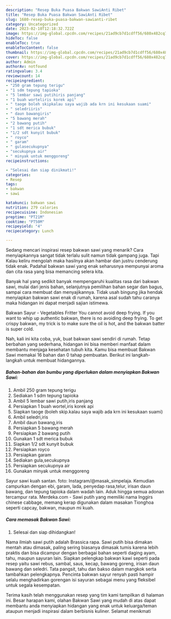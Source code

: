 ```yaml
---
description: "Resep Buka Puasa Bakwan SawiAnti Ribet"
title: "Resep Buka Puasa Bakwan SawiAnti Ribet"
slug: 1680-resep-buka-puasa-bakwan-sawianti-ribet
category: Uncategorized
date: 2023-02-10T12:18:32.722Z
image: https://img-global.cpcdn.com/recipes/21ad9cb7d1cdff56/680x482cq70/bakwan-sawi-foto-resep-utama.jpg
hideToc: false
enableToc: true
enableTocContent: false
thumbnail: https://img-global.cpcdn.com/recipes/21ad9cb7d1cdff56/680x482cq70/bakwan-sawi-foto-resep-utama.jpg
cover: https://img-global.cpcdn.com/recipes/21ad9cb7d1cdff56/680x482cq70/bakwan-sawi-foto-resep-utama.jpg
author: Admin
authorAv: notfound
ratingvalue: 3.4
reviewcount: 14
recipeingredient:
- "250 gram tepung terigu"
- "1 sdm tepung tapioka"
- "5 lembar sawi putihiris panjang"
- "1 buah worteliris korek api"
- " taoge boleh skipkalau saya wajib ada krn ini kesukaan suami"
- " seledriiris"
- " daun bawangiris"
- "5 bawang merah"
- "2 bawang putih"
- "1 sdt merica bubuk"
- "1/2 sdt kunyit bubuk"
- " royco"
- " garam"
- " gulasecukupnya"
- "secukupnya air"
- " minyak untuk menggoreng"
recipeinstructions:

- "Selesai dan siap dinikmati!"
categories:
- Resep
tags:
- bakwan
- sawi

katakunci: bakwan sawi 
nutrition: 279 calories
recipecuisine: Indonesian
preptime: "PT21M"
cooktime: "PT50M"
recipeyield: "4"
recipecategory: Lunch

---
```



Sedang mencari inspirasi resep bakwan sawi yang menarik? Cara menyiapkannya sangat tidak terlalu sulit namun tidak gampang juga. Tapi Kalau keliru mengolah maka hasilnya akan hambar dan justru cenderung tidak enak. Padahal bakwan sawi yang enak seharusnya mempunyai aroma dan cita rasa yang bisa memancing selera kita.


Banyak hal yang sedikit banyak mempengaruhi kualitas rasa dari bakwan sawi, mulai dari jenis bahan, selanjutnya pemilihan bahan segar dan bagus, sampai cara membuat dan menyajikannya. Tidak usah bingung jika hendak menyiapkan bakwan sawi enak di rumah, karena asal sudah tahu caranya maka hidangan ini dapat menjadi sajian istimewa.

Bakwan Sayur - Vegetables Fritter You cannot avoid deep frying. If you want to whip up authentic bakwan, there is no avoiding deep frying. To get crispy bakwan, my trick is to make sure the oil is hot, and the bakwan batter is super cold.


Nah, kali ini kita coba, yuk, buat bakwan sawi sendiri di rumah. Tetap berbahan yang sederhana, hidangan ini bisa memberi manfaat dalam membantu menjaga kesehatan tubuh kita. Kamu bisa membuat Bakwan Sawi memakai 16 bahan dan 0 tahap pembuatan. Berikut ini langkah-langkah untuk membuat hidangannya.

<!--inarticleads1-->

##### Bahan-bahan dan bumbu yang diperlukan dalam menyiapkan Bakwan Sawi:

1. Ambil 250 gram tepung terigu
1. Sediakan 1 sdm tepung tapioka
1. Ambil 5 lembar sawi putih,iris panjang
1. Persiapkan 1 buah wortel,iris korek api
1. Siapkan  taoge (boleh skip.kalau saya wajib ada krn ini kesukaan suami)
1. Ambil  seledri,iris
1. Ambil  daun bawang,iris
1. Persiapkan 5 bawang merah
1. Persiapkan 2 bawang putih
1. Gunakan 1 sdt merica bubuk
1. Siapkan 1/2 sdt kunyit bubuk
1. Persiapkan  royco
1. Persiapkan  garam
1. Sediakan  gula,secukupnya
1. Persiapkan secukupnya air
1. Gunakan  minyak untuk menggoreng


Sayur sawi kuah santan. foto: Instagram/@masak_simpelaja. Kemudian campurkan dengan ebi, garam, lada, penyedap rasa,telur, irisan daun bawang, dan tepung tapioka dalam wadah lain. Aduk hingga semua adonan tercampur rata. Merdeka.com - Sawi putih yang memiliki nama Inggirs chinese cabbage, memang kerap digunakan dalam masakan Tionghoa seperti capcay, bakwan, maupun mi kuah. 

<!--inarticleads2-->

##### Cara memasak Bakwan Sawi:


1. Selesai dan siap dihidangkan!

Nama ilmiah sawi putih adalah Brassica rapa. Sawi putih bisa dimakan mentah atau dimasak, paling sering biasanya dimasak tumis karena lebih praktis dan bisa dicampur dengan berbagai bahan seperti daging ayam, tahu, maupun sayuran lain. Siapkan pelengkap bakwan kawi seperti pada resep yaitu sawi rebus, sambal, saus, kecap, bawang goreng, irisan daun bawang dan seledri. Tata pangsit, tahu dan bakso dalam mangkok serta tambahkan pelengkapnya. Pencinta bakwan sayur renyah pasti hampir selalu menghadirkan gorengan isi sayuran sebagai menu yang fleksibel untuk segala kesempatan. 

Terima kasih telah menggunakan resep yang tim kami tampilkan di halaman ini. Besar harapan kami, olahan Bakwan Sawi yang mudah di atas dapat membantu anda menyiapkan hidangan yang enak untuk keluarga/teman ataupun menjadi inspirasi dalam berbisnis kuliner. Selamat menikmati
